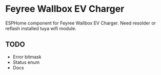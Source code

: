 # Feyree Wallbox EV Charger

ESPHome component for Feyree Wallbox EV Charger.
Need resolder or reflash installed tuya wifi module.

## TODO

- Error bitmask
- Status enum
- Docs
